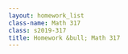 ```yaml
---
layout: homework_list
class-name: Math 317
class: s2019-317
title: Homework &bull; Math 317
---
```


